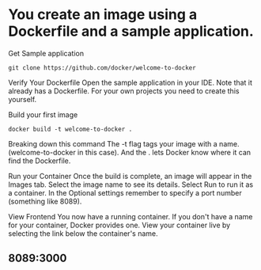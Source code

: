 # You create an image using a Dockerfile and a sample application.

Get Sample application
```
git clone https://github.com/docker/welcome-to-docker
```
Verify Your Dockerfile 
Open the sample application in your IDE. Note that it already has a Dockerfile. For your own projects you need to create this yourself.

Build your first image 
```
docker build -t welcome-to-docker .
```
Breaking down this command
The -t flag tags your image with a name. (welcome-to-docker in this case). And the . lets Docker know where it can find the Dockerfile.

Run your Container
Once the build is complete, an image will appear in the Images tab. Select the image name to see its details. 
Select Run to run it as a container. In the Optional settings remember to specify a port number (something like 8089).

View Frontend
You now have a running container. If you don't have a name for your container, Docker provides one. View your container live by selecting the link below the container's name.
## 8089:3000

